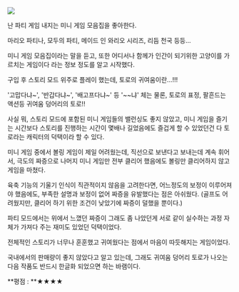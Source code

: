 ![](./0.jpg)

난 파티 게임 내지는 미니 게임 모음집을 좋아한다. 

마리오 파티나, 모두의 파티, 메이드 인 와리오 시리즈, 리듬 천국 등등... 

미니 게임 모음집이라는 말을 듣고, 또한 어디서나 함께가 인간이 되기위한 고양이를 가르치는 게임이다 라는 정보 정도를 알고 시작했다.

구입 후 스토리 모드 위주로 플레이 했는데, 토로의 귀여움이란...!!!

'고맙다냐~', '반갑다냐~', '배고프다냐~' 등 '~~냐' 체는 물론, 토로의 표정, 팔흔드는 액션등 귀여움 덩어리의 토로!!

사실 뭐, 스토리 모드에 포함된 미니 게임들의 밸런싱도 좋지 않았고, 미니 게임을 즐기는 시간보다 스토리를 진행하는 시간이 몇배나 길었음에도 즐겁게 할 수 있었던건 다 토로라는 캐릭터의 덕택이라 할 수 있다.

미니 게임 중에서 볼링 게임이 제일 어려웠는데, 직선으로 보낸다고 보내는데 계속 휘어서, 극도의 짜증으로 나머지 미니 게임만 전부 클리어 했음에도 볼링만 클리어하지 않고 게임을 마쳤다.

육축 기능의 기울기 인식이 직관적이지 않음을 고려한다면, 어느정도의 보정이 이루어져야 했음에도, 부족한 설명과 보정이 없어 짜증을 유발했다는 점은 아쉬웠다. (골프도 어려웠지만, 클리어 하기 위한 조건이 낮았기에 짜증이 덜했을 뿐이다.)

파티 모드에서는 위에서 느꼈던 짜증이 그래도 좀 나았던게 서로 같이 실수하는 과정 자체가 가져다 주는 재미도 있었던 덕택이었다.

전체적인 스토리가 너무나 훈훈했고 귀여웠다는 점에서 마음이 따듯해지는 게임이었다. 

국내에서의 판매량이 좋지 않았다고 알고 있는데, 그래도 귀여움 덩어리 토로가 나오는 다음 작품도 반드시 한글화 되었으면 하는 바램이다.

**평점 : **★★★★

